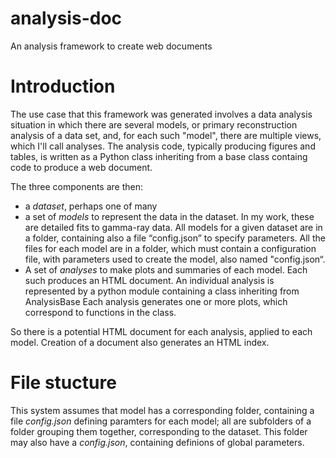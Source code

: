 # analysis-doc
An analysis framework to create web documents

# Introduction

The use case that this framework was generated involves a data analysis situation in which there are several models, or primary reconstruction analysis of a data set, and, for each such "model", there are multiple views, which I'll call analyses.  The analysis code, typically producing figures and tables, is written as a Python class inheriting from a base class containg code to produce a web document.

The three components are then:

* a _dataset_, perhaps one of many
* a set of _models_ to represent the data in  the dataset. In my work, these are detailed fits to gamma-ray data. All models for a given dataset are in a folder, containing also a file “config.json” to specify parameters. All the files for each model are in a folder, which must contain a configuration file, with parameters used to create the model, also named "config.json“.
* A set of _analyses_ to make plots and summaries of each model. Each such produces an HTML document. An individual analysis is represented by a python module containing a class inheriting from AnalysisBase
Each analysis generates one or more plots, which correspond to functions in the class.

So there is a potential HTML document for each analysis, applied to each model. Creation of a document also generates an HTML index.

# File stucture
This system assumes that model has a corresponding folder, containing a file _config.json_ defining paramters for each model; all are subfolders of a folder grouping them together, corresponding to the dataset. This folder may also have a _config.json_, containing definions of global parameters. 
